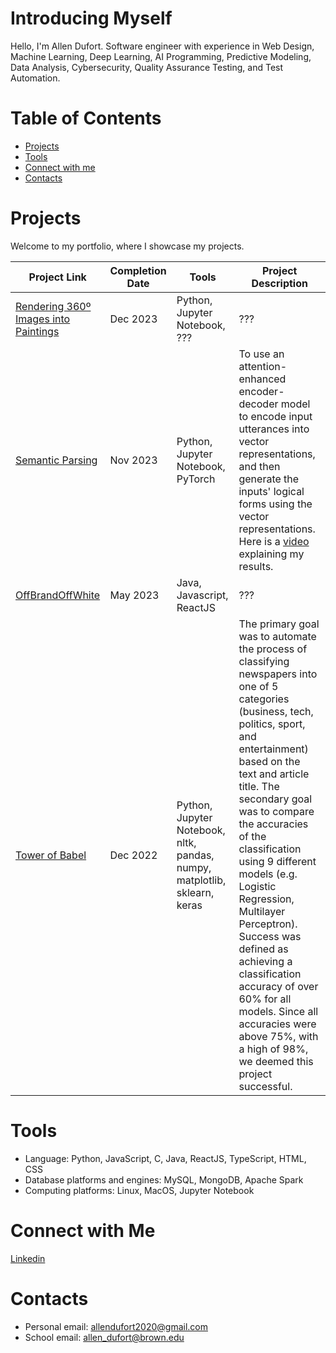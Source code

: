 #  Introducing Myself

Hello, I'm Allen Dufort. Software engineer with experience in Web Design, Machine Learning, Deep Learning, AI Programming, Predictive Modeling, Data Analysis, Cybersecurity, Quality Assurance Testing, and Test Automation.

# Table of Contents
- [Projects](#projects)
- [Tools](#tools)
- [Connect with me](#connect-with-me)
- [Contacts](#contacts)

# Projects
Welcome to my portfolio, where I showcase my projects.

| Project Link | Completion Date | Tools | Project Description |
| ------------ | --------------- | ----- | ------------------- |
| [Rendering 360º Images into Paintings](google.com) | Dec 2023 | Python, Jupyter Notebook, ??? | ??? |
| [Semantic Parsing](https://colab.research.google.com/drive/1zbVABMVLFNlcY-vYr-oRZtueXgTPKAs4?authuser=1) | Nov 2023 | Python, Jupyter Notebook, PyTorch | To use an attention-enhanced encoder-decoder model to encode input utterances into vector representations, and then generate the inputs' logical forms using the vector representations. Here is a [video](https://drive.google.com/file/d/176a2piKtrMsFLV2tA9hwRHFMGefoFjpp/view?usp=drive_link) explaining my results. |
| [OffBrandOffWhite](google.com) | May 2023 | Java, Javascript, ReactJS | ??? |
| [Tower of Babel](https://devpost.com/software/tower-of-babel) | Dec 2022 | Python, Jupyter Notebook, nltk, pandas, numpy, matplotlib, sklearn, keras | The primary goal was to automate the process of classifying newspapers into one of 5 categories (business, tech, politics, sport, and entertainment) based on the text and article title. The secondary goal was to compare the accuracies of the classification using 9 different models (e.g. Logistic Regression, Multilayer Perceptron). Success was defined as achieving a classification accuracy of over 60% for all models. Since all accuracies were above 75%, with a high of 98%, we deemed this project successful. |


# Tools
- Language: Python, JavaScript, C, Java, ReactJS, TypeScript, HTML, CSS
- Database platforms and engines: MySQL, MongoDB, Apache Spark 
- Computing platforms: Linux, MacOS, Jupyter Notebook

# Connect with Me
[Linkedin](https://www.linkedin.com/in/allen-dufort/)

# Contacts
- Personal email: allendufort2020@gmail.com
- School email: allen_dufort@brown.edu
